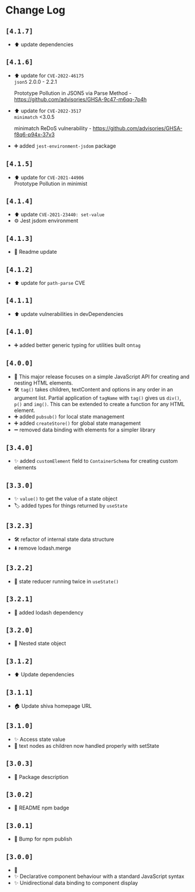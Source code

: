 # Change Log

## `[4.1.7]`

- ⬆️ update dependencies

## `[4.1.6]`

- ⬆️ update for `CVE-2022-46175`  
  `json5` 2.0.0 - 2.2.1
  
  Prototype Pollution in JSON5 via Parse Method - <https://github.com/advisories/GHSA-9c47-m6qq-7p4h>
- ⬆️ update for `CVE-2022-3517`  
  `minimatch`  <3.0.5
  
  minimatch ReDoS vulnerability - <https://github.com/advisories/GHSA-f8q6-p94x-37v3>
- ➕ added `jest-environment-jsdom` package

## `[4.1.5]`

- ⬆️ update for `CVE-2021-44906`  
  Prototype Pollution in minimist

## `[4.1.4]`

- ⬆️ update `CVE-2021-23440: set-value`
- ⚙️ Jest jsdom environment

## `[4.1.3]`

- 📝 Readme update

## `[4.1.2]`

- ⬆️ update for `path-parse` CVE

## `[4.1.1]`

- ⬆️ update vulnerabilities in devDependencies

## `[4.1.0]`

- ➕ added better generic typing for utilities built on`tag`

## `[4.0.0]`

- 🎉 This major release focuses on a simple JavaScript API for creating and nesting HTML elements.
- 🛠 `tag()` takes children, textContent and options in any order in an argument list. Partial application of `tagName` with `tag()` gives us `div()`, `p()` and `img()`. This can be extended to create a function for any HTML element.
- ➕ added `pubsub()` for local state management
- ➕ added `createStore()` for global state management
- ➖ removed data binding with elements for a simpler library

## `[3.4.0]`

- ✨ added `customElement` field to `ContainerSchema` for creating custom elements

## `[3.3.0]`

- ✨ `value()` to get the value of a state object
- 🏷 added types for things returned by `useState`

## `[3.2.3]`

- 🛠 refactor of internal state data structure
- ⬇️ remove lodash.merge

## `[3.2.2]`

- 🐛 state reducer running twice in `useState()`

## `[3.2.1]`

- 🐛 added lodash dependency

## `[3.2.0]`

- 🦅 Nested state object

## `[3.1.2]`

- ⬆ Update dependencies

## `[3.1.1]`

- 🏠 Update shiva homepage URL

## `[3.1.0]`

- ✨ Access state value
- 🐛 text nodes as children now handled properly with setState

## `[3.0.3]`

- 📝 Package description

## `[3.0.2]`

- 📝 README npm badge

## `[3.0.1]`

- 🚀 Bump for npm publish

## `[3.0.0]`

- 🎉
- ✨ Declarative component behaviour with a standard JavaScript syntax
- ✨ Unidirectional data binding to component display
